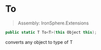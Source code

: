 ﻿

# To

> Assembly: IronSphere.Extensions

```csharp
public static T To<T>(this Object this);
```

converts any object to type of T

 